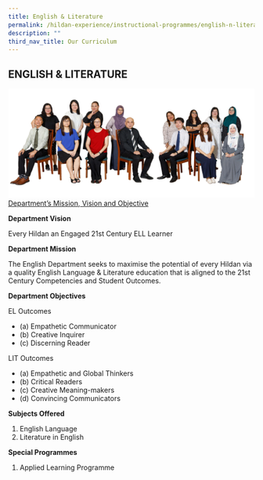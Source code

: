 ```yaml
---
title: English & Literature
permalink: /hildan-experience/instructional-programmes/english-n-literature/
description: ""
third_nav_title: Our Curriculum
---
```

ENGLISH &amp; LITERATURE
--------------------
![](/images/Staff/EL.jpg)
<u>Department’s Mission, Vision and Objective</u>

**Department Vision**

Every Hildan an Engaged 21st Century ELL Learner

**Department Mission**

<style> { margin:0;} </style>The English Department seeks to maximise the potential of every Hildan via a quality English Language &amp; Literature education that is aligned to the 21st Century Competencies and Student Outcomes.

**Department Objectives**

<style> { margin:0;} </style>EL Outcomes  
* (a) Empathetic Communicator
* (b) Creative Inquirer
* (c) Discerning Reader

<style> { margin:0;} </style>LIT Outcomes 
* (a) Empathetic and Global Thinkers
* (b) Critical Readers
* (c) Creative Meaning-makers
* (d) Convincing Communicators

<b>Subjects Offered</b>
1. English Language 
2. Literature in English

**Special Programmes**
1. Applied Learning Programme